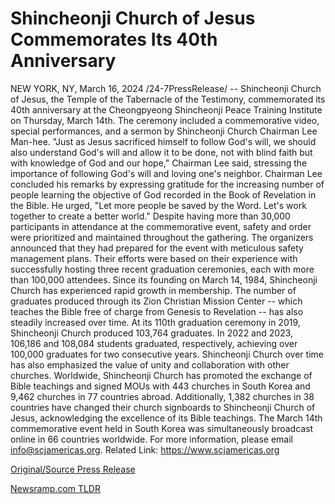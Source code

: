 # Shincheonji Church of Jesus Commemorates Its 40th Anniversary

NEW YORK, NY, March 16, 2024 /24-7PressRelease/ -- Shincheonji Church of Jesus, the Temple of the Tabernacle of the Testimony, commemorated its 40th anniversary at the Cheongpyeong Shincheonji Peace Training Institute on Thursday, March 14th. The ceremony included a commemorative video, special performances, and a sermon by Shincheonji Church Chairman Lee Man-hee.  "Just as Jesus sacrificed himself to follow God's will, we should also understand God's will and allow it to be done, not with blind faith but with knowledge of God and our hope," Chairman Lee said, stressing the importance of following God's will and loving one's neighbor.  Chairman Lee concluded his remarks by expressing gratitude for the increasing number of people learning the objective of God recorded in the Book of Revelation in the Bible. He urged, "Let more people be saved by the Word. Let's work together to create a better world."  Despite having more than 30,000 participants in attendance at the commemorative event, safety and order were prioritized and maintained throughout the gathering.   The organizers announced that they had prepared for the event with meticulous safety management plans. Their efforts were based on their experience with successfully hosting three recent graduation ceremonies, each with more than 100,000 attendees.   Since its founding on March 14, 1984, Shincheonji Church has experienced rapid growth in membership. The number of graduates produced through its Zion Christian Mission Center -- which teaches the Bible free of charge from Genesis to Revelation -- has also steadily increased over time.  At its 110th graduation ceremony in 2019, Shincheonji Church produced 103,764 graduates. In 2022 and 2023, 106,186 and 108,084 students graduated, respectively, achieving over 100,000 graduates for two consecutive years.  Shincheonji Church over time has also emphasized the value of unity and collaboration with other churches. Worldwide, Shincheonji Church has promoted the exchange of Bible teachings and signed MOUs with 443 churches in South Korea and 9,462 churches in 77 countries abroad. Additionally, 1,382 churches in 38 countries have changed their church signboards to Shincheonji Church of Jesus, acknowledging the excellence of its Bible teachings.  The March 14th commemorative event held in South Korea was simultaneously broadcast online in 66 countries worldwide. For more information, please email info@scjamericas.org.  Related Link: https://www.scjamericas.org 

[Original/Source Press Release](https://www.24-7pressrelease.com/press-release/509285/shincheonji-church-of-jesus-commemorates-its-40th-anniversary) 

[Newsramp.com TLDR](https://newsramp.com/None) 